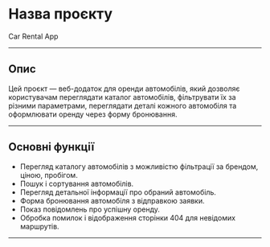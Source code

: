 # Назва проєкту

Car Rental App

---

## Опис

Цей проєкт — веб-додаток для оренди автомобілів, який дозволяє користувачам переглядати каталог автомобілів, фільтрувати їх за різними параметрами, переглядати деталі кожного автомобіля та оформлювати оренду через форму бронювання.

---

## Основні функції

- Перегляд каталогу автомобілів з можливістю фільтрації за брендом, ціною, пробігом.
- Пошук і сортування автомобілів.
- Перегляд детальної інформації про обраний автомобіль.
- Форма бронювання автомобіля з відправкою заявки.
- Показ повідомлень про успішну оренду.
- Обробка помилок і відображення сторінки 404 для невідомих маршрутів.

---
